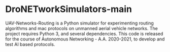 # DroNETworkSimulators-main
UAV-Networks-Routing is a Python simulator for experimenting routing algorithms and mac protocols on unmanned aerial vehicle networks. The project requires Python 3, and several dependencies. This code is released for the course of Autonomous Networking - A.A. 2020-2021, to develop and test AI based protocols.

